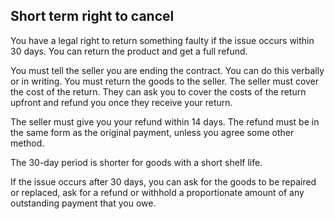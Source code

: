 ##  Short term right to cancel

You have a legal right to return something faulty if the issue occurs within
30 days. You can return the product and get a full refund.

You must tell the seller you are ending the contract. You can do this verbally
or in writing. You must return the goods to the seller. The seller must cover
the cost of the return. They can ask you to cover the costs of the return
upfront and refund you once they receive your return.

The seller must give you your refund within 14 days. The refund must be in the
same form as the original payment, unless you agree some other method.

The 30-day period is shorter for goods with a short shelf life.

If the issue occurs after 30 days, you can ask for the goods to be repaired or
replaced, ask for a refund or withhold a proportionate amount of any
outstanding payment that you owe.
